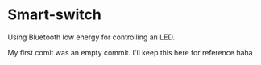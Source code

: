 # Smart-switch
Using Bluetooth low energy for controlling an LED.

My first comit was an empty commit. I'll keep this here for reference haha 
